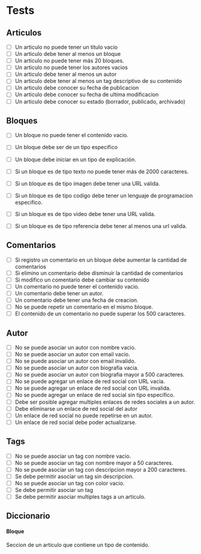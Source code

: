 ﻿# Tests

## Articulos

- [ ] Un articulo no puede tener un titulo vacio
- [ ] Un articulo debe tener al menos un bloque
- [ ] Un articulo no puede tener más 20 bloques.
- [ ] Un articulo no puede tener los autores vacios
- [ ] Un articulo debe tener al menos un autor
- [ ] Un articulo debe tener al menos un tag descriptivo de su contenido
- [ ] Un articulo debe conocer su fecha de publicacion
- [ ] Un articulo debe conocer su fecha de ultima modificacion
- [ ] Un articulo debe conocer su estado (borrador, publicado, archivado)

## Bloques

- [ ] Un bloque no puede tener el contenido vacio.
- [ ] Un bloque debe ser de un tipo especifico
- [ ] Un bloque debe iniciar en un tipo de explicación. 
- [ ] Si un bloque es de tipo texto no puede tener más de 2000 caracteres.
- [ ] Si un bloque es de tipo imagen debe tener una URL valida.
- [ ] Si un bloque es de tipo codigo debe tener un lenguaje de programacion especifico.
- [ ] Si un bloque es de tipo video debe tener una URL valida.
- [ ] Si un bloque es de tipo referencia debe tener al menos una url valida.


## Comentarios
- [ ] Si registro un comentario en un bloque debe aumentar la cantidad de comentarios
- [ ] Si elimino un comentario debe disminuir la cantidad de comentarios
- [ ] Si modifico un comentario debe cambiar su contenido
- [ ] Un comentario no puede tener el contenido vacio.
- [ ] Un comentario debe tener un autor.
- [ ] Un comentario debe tener una fecha de creacion.
- [ ] No se puede repetir un comentario en el mismo bloque.
- [ ] El contenido de un comentario no puede superar los 500 caracteres.

## Autor
- [ ] No se puede asociar un autor con nombre vacio.
- [ ] No se puede asociar un autor con email vacio.
- [ ] No se puede asociar un autor con email invalido.
- [ ] No se puede asociar un autor con biografia vacia.
- [ ] No se puede asociar un autor con biografia mayor a 500 caracteres.
- [ ] No se puede agregar un enlace de red social con URL vacia.
- [ ] No se puede agregar un enlace de red social con URL invalida.
- [ ] No se puede agregar un enlace de red social sin tipo especifico.
- [ ] Debe ser posible agregar multiples enlaces de redes sociales a un autor.
- [ ] Debe eliminarse un enlace de red social del autor
- [ ] Un enlace de red social no puede repetirse en un autor.
- [ ] Un enlace de red social debe poder actualizarse.

## Tags
- [ ] No se puede asociar un tag con nombre vacio.
- [ ] No se puede asociar un tag con nombre mayor a 50 caracteres.
- [ ] No se puede asociar un tag con descripcion mayor a 200 caracteres.
- [ ] Se debe permitir asociar un tag sin descripcion.
- [ ] No se puede asociar un tag con color vacio.
- [ ] Se debe permitir asociar un tag 
- [ ] Se debe permitir asociar multiples tags a un articulo.
## Diccionario

#### Bloque
Seccion de un articulo que contiene un tipo de contenido.

